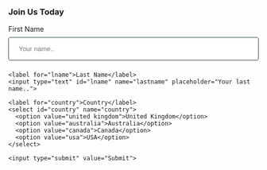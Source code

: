 <!DOCTYPE html>
<html>
<style>
input[type=text], select {
  width: 100%;
  padding: 15px 20px;
  margin: 8px 0;
  display: inline-block;
  border: 1px solid #2A4740;
  border-radius: 4px;
  box-sizing: border-box;
  autocomplete:on;
}

input[type=submit] {
  width: 100%;
  background-color: #4CAF50;
  color: white;
  padding: 14px 20px;
  margin: 8px 0;
  border: none;
  border-radius: 4px;
  cursor: pointer;
}

input[type=submit]:hover {
  background-color: #45a049;
}

div {
  border-radius: 5px;
  background-color: #DBE7E4;
  padding: 20px;
}

h3{
	color:#265A4D;
    font-family: cursive;
    }
    
label{
	color: #3B8F7A;
    }
    
input{
	color:#347162;
    }
    
</style>
<body>

<h3>Join Us Today</h3>

<div>
  <form action="/action_page.php">
    <label for="fname">First Name</label>
    <input type="text" id="fname" name="firstname" placeholder="Your name..">

    <label for="lname">Last Name</label>
    <input type="text" id="lname" name="lastname" placeholder="Your last name..">

    <label for="country">Country</label>
    <select id="country" name="country">
      <option value="united kingdom">United Kingdom</option>
      <option value="australia">Australia</option>
      <option value="canada">Canada</option>
      <option value="usa">USA</option>
    </select>
  
    <input type="submit" value="Submit">
  </form>
</div>

</body>
</html>


